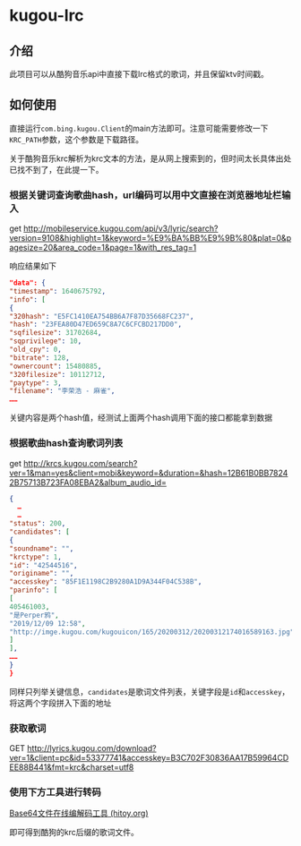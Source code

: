 # kugou-lrc

## 介绍

此项目可以从酷狗音乐api中直接下载lrc格式的歌词，并且保留ktv时间戳。

## 如何使用

直接运行`com.bing.kugou.Client`的main方法即可。注意可能需要修改一下`KRC_PATH`参数，这个参数是下载路径。

关于酷狗音乐krc解析为krc文本的方法，是从网上搜索到的，但时间太长具体出处已找不到了，在此提一下。

### 根据关键词查询歌曲hash，url编码可以用中文直接在浏览器地址栏输入

get http://mobileservice.kugou.com/api/v3/lyric/search?version=9108&highlight=1&keyword=%E9%BA%BB%E9%9B%80&plat=0&pagesize=20&area_code=1&page=1&with_res_tag=1

响应结果如下

```json
"data": {
"timestamp": 1640675792,
"info": [
{
"320hash": "E5FC1410EA754BB6A7F87D35668FC237",
"hash": "23FEA80D47ED659C8A7C6CFCBD217DD0",
"sqfilesize": 31702684,
"sqprivilege": 10,
"old_cpy": 0,
"bitrate": 128,
"ownercount": 15480885,
"320filesize": 10112712,
"paytype": 3,
"filename": "李荣浩 - 麻雀",
……
```

关键内容是两个hash值，经测试上面两个hash调用下面的接口都能拿到数据

### 根据歌曲hash查询歌词列表

get http://krcs.kugou.com/search?ver=1&man=yes&client=mobi&keyword=&duration=&hash=12B61B0BB78242B75713B723FA08EBA2&album_audio_id=

```json
{
  …
  …
"status": 200,
"candidates": [
{
"soundname": "",
"krctype": 1,
"id": "42544516",
"originame": "",
"accesskey": "85F1E1198C2B9280A1D9A344F04C538B",
"parinfo": [
[
405461003,
"是Perper鸦",
"2019/12/09 12:58",
"http://imge.kugou.com/kugouicon/165/20200312/20200312174016589163.jpg"
]
],
……
}
}
```

同样只列举关键信息，`candidates`是歌词文件列表，关键字段是`id`和`accesskey`，将这两个字段拼入下面的地址

### 获取歌词

GET http://lyrics.kugou.com/download?ver=1&client=pc&id=53377741&accesskey=B3C702F30836AA17B59964CDEE88B441&fmt=krc&charset=utf8

### 使用下方工具进行转码

[Base64文件在线编解码工具 (hitoy.org)](https://www.hitoy.org/tool/file_base64.php)

即可得到酷狗的krc后缀的歌词文件。

